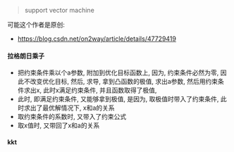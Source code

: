 > support vector machine


可能这个作者是原创:
- https://blog.csdn.net/on2way/article/details/47729419



#### 拉格朗日乘子
- 把约束条件乘以个a参数, 附加到优化目标函数上, 因为, 约束条件必然为零, 因此不改变优化目标, 然后, 求导, 拿到凸函数的极值, 求出a参数, 然后用约束条件求出x, 此时x满足约束条件, 并且函数取得了极值, 
 - 此时, 即满足约束条件, 又能够拿到极值, 是因为, 取极值时带入了约束条件, 此时求出了最优解情况下, x和a的关系
 - 取约束条件的系数时, 又带入了约束公式
 - 取x值时, 又带回了x和a的关系
 
#### kkt

